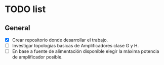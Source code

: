 # TODO list

## General

- [x] Crear repositorio donde desarrollar el trabajo.
- [ ] Investigar topologias basicas de Amplificadores clase G y H.
- [ ] En base a fuente de alimentación disponible elegir la máxima potencia de amplificador posible.

